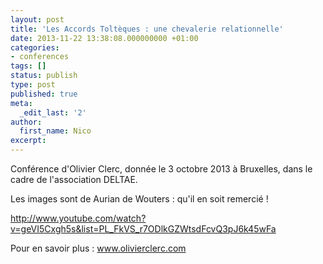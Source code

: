 ```yaml
---
layout: post
title: 'Les Accords Toltèques : une chevalerie relationnelle'
date: 2013-11-22 13:38:08.000000000 +01:00
categories:
- conferences
tags: []
status: publish
type: post
published: true
meta:
  _edit_last: '2'
author:
  first_name: Nico
excerpt:
---
```

<p>Conférence d'Olivier Clerc, donnée le 3 octobre 2013 à Bruxelles, dans le cadre de l'association DELTAE.</p>
<p>Les images sont de Aurian de Wouters : qu'il en soit remercié !</p>
<p><a href="http://www.youtube.com/watch?v=geVI5Cxgh5s&amp;list=PL_FkVS_r7ODlkGZWtsdFcvQ3pJ6k45wFa">http://www.youtube.com/watch?v=geVI5Cxgh5s&amp;list=PL_FkVS_r7ODlkGZWtsdFcvQ3pJ6k45wFa</a></p>
<p>Pour en savoir plus : <a href="http://www.olivierclerc.com">www.olivierclerc.com</a></p>
<p>&nbsp;</p>
<p>&nbsp;</p>
